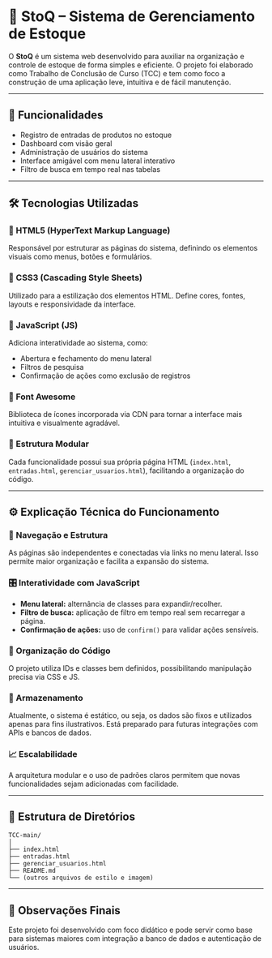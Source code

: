 
# 🧾 StoQ – Sistema de Gerenciamento de Estoque

O **StoQ** é um sistema web desenvolvido para auxiliar na organização e controle de estoque de forma simples e eficiente. O projeto foi elaborado como Trabalho de Conclusão de Curso (TCC) e tem como foco a construção de uma aplicação leve, intuitiva e de fácil manutenção.

---

## 🚀 Funcionalidades

- Registro de entradas de produtos no estoque
- Dashboard com visão geral
- Administração de usuários do sistema
- Interface amigável com menu lateral interativo
- Filtro de busca em tempo real nas tabelas

---

## 🛠️ Tecnologias Utilizadas

### 🔹 HTML5 (HyperText Markup Language)
Responsável por estruturar as páginas do sistema, definindo os elementos visuais como menus, botões e formulários.

### 🔹 CSS3 (Cascading Style Sheets)
Utilizado para a estilização dos elementos HTML. Define cores, fontes, layouts e responsividade da interface.

### 🔹 JavaScript (JS)
Adiciona interatividade ao sistema, como:
- Abertura e fechamento do menu lateral
- Filtros de pesquisa
- Confirmação de ações como exclusão de registros

### 🔹 Font Awesome
Biblioteca de ícones incorporada via CDN para tornar a interface mais intuitiva e visualmente agradável.

### 🔹 Estrutura Modular
Cada funcionalidade possui sua própria página HTML (`index.html`, `entradas.html`, `gerenciar_usuarios.html`), facilitando a organização do código.

---

## ⚙️ Explicação Técnica do Funcionamento

### 🧭 Navegação e Estrutura
As páginas são independentes e conectadas via links no menu lateral. Isso permite maior organização e facilita a expansão do sistema.

### 🎛️ Interatividade com JavaScript

- **Menu lateral:** alternância de classes para expandir/recolher.
- **Filtro de busca:** aplicação de filtro em tempo real sem recarregar a página.
- **Confirmação de ações:** uso de `confirm()` para validar ações sensíveis.

### 📄 Organização do Código
O projeto utiliza IDs e classes bem definidos, possibilitando manipulação precisa via CSS e JS.

### 💾 Armazenamento
Atualmente, o sistema é estático, ou seja, os dados são fixos e utilizados apenas para fins ilustrativos. Está preparado para futuras integrações com APIs e bancos de dados.

### 📈 Escalabilidade
A arquitetura modular e o uso de padrões claros permitem que novas funcionalidades sejam adicionadas com facilidade.

---

## 📂 Estrutura de Diretórios

```
TCC-main/
│
├── index.html
├── entradas.html
├── gerenciar_usuarios.html
├── README.md
└── (outros arquivos de estilo e imagem)
```

---

## 📌 Observações Finais

Este projeto foi desenvolvido com foco didático e pode servir como base para sistemas maiores com integração a banco de dados e autenticação de usuários.
